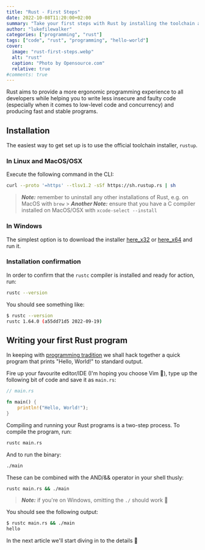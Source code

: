 ```yaml
---
title: "Rust - First Steps"
date: 2022-10-08T11:20:00+02:00
summary: "Take your first steps with Rust by installing the toolchain and writing your first program."
author: "lukefilewalker"
categories: ["programming", "rust"]
tags: ["code", "rust", "programming", "hello-world"]
cover:
  image: "rust-first-steps.webp"
  alt: "rust"
  caption: "Photo by Opensource.com"
  relative: true
#comments: true
---
```


Rust aims to provide a more ergonomic programming experience to all developers while helping you to write less insecure and faulty code (especially when it comes to low-level code and concurrency) and producing fast and stable programs.

## Installation

The easiest way to get set up is to use the official toolchain installer, `rustup`.

### In Linux and MacOS/OSX

Execute the following command in the CLI:

```bash
curl --proto '=https' --tlsv1.2 -sSf https://sh.rustup.rs | sh
```

> _**Note:**_ remember to uninstall any other installations of Rust, e.g. on MacOS with `brew` > _**Another Note:**_ ensure that you have a C compiler installed on MacOS/OSX with `xcode-select --install`

### In Windows

The simplest option is to download the installer [here_x32](https://win.rustup.rs/i686 "The 32bit version of the installer") or [here_x64](https://win.rustup.rs/x86_64 "The 64bit version of the installer") and run it.

### Installation confirmation

In order to confirm that the `rustc` compiler is installed and ready for action, run:

```bash
rustc --version
```

You should see something like:

```bash
$ rustc --version
rustc 1.64.0 (a55dd71d5 2022-09-19)
```

## Writing your first Rust program

In keeping with [programming tradition](https://en.wikipedia.org/wiki/%22Hello,_World!%22_program) we shall hack together a quick program that prints "Hello, World!" to standard output.

Fire up your favourite editor/IDE (I'm hoping you choose Vim 😬), type up the following bit of code and save it as `main.rs`:

```rust
// main.rs

fn main() {
    println!("Hello, World!");
}
```

Compiling and running your Rust programs is a two-step process. To compile the program, run:

```bash
rustc main.rs
```

And to run the binary:

```bash
./main
```

These can be combined with the AND/&& operator in your shell thusly:

```bash
rustc main.rs && ./main
```

> _**Note:**_ if you're on Windows, omitting the `./` should work 😬

You should see the following output:

```bash
$ rustc main.rs && ./main
hello
```

In the next article we'll start diving in to the details 😬
